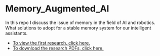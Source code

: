 # Memory_Augmented_AI
In this repo I discuss the issue of memory in the field of AI and robotics. What solutions to adopt for a stable memory system for our intelligent assistants.

- [To view the first research, click here.](https://github.com/Mike014/Memory_Augmented_AI/blob/main/Memory_Augmented_AI.ipynb)
- [To download the research PDFs, click here.](https://zenodo.org/records/14976723)
